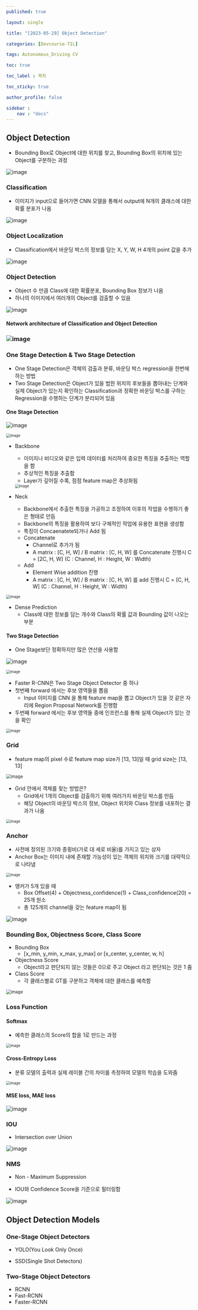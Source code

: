 ```yaml
---
published: true

layout: single

title: "[2023-05-29] Object Detection"

categories: [Devcourse-TIL]

tags: Autonomous_Driving CV

toc: true

toc_label : 목차

toc_sticky: true

author_profile: false

sidebar :
    nav : "docs"
---
```


## Object Detection

- Bounding Box로 Object에 대한 위치를 찾고, Bounding Box의 위치에 있는 Object를 구분하는 과정

![image](https://github.com/shpark98/Projects/assets/116723552/e9c54098-6c11-4be2-ab32-37b45e11edc3)



### Classification

- 이미지가 input으로 들어가면 CNN 모델을 통해서 output에 N개의 클래스에 대한 확률 분포가 나옴

![image](https://github.com/shpark98/Projects/assets/116723552/5e6fb47a-3539-455b-8827-4aba85423453)



### Object Localization

- Classification에서 바운딩 박스의 정보를 담는 X, Y, W, H 4개의 point 값을 추가

![image](https://github.com/shpark98/Projects/assets/116723552/e42ad074-6897-4681-907e-d4551d78c72b)



### Object Detection

- Object 수 만큼 Class에 대한 확률분포, Bounding Box 정보가 나옴
- 하나의 이미지에서 여러개의 Object를 검출할 수 있음

![image](https://github.com/shpark98/Projects/assets/116723552/f03b8c7a-57d5-4329-9478-05da61d65817)



#### Network architecture of Classification and Object Detection

### ![image](https://github.com/shpark98/Projects/assets/116723552/029e65de-b372-471e-ba98-101b972eab84)



### One Stage Detection & Two Stage Detection

- One Stage Detection은 객체의 검출과 분류, 바운딩 박스 regression을 한번에 하는 방법
- Two Stage Detection은 Object가 있을 법한 위치의 후보들을 뽑아내는 단계와 실제 Object가 있는지 확인하는 Classification과 정확한 바운딩 박스를 구하는 Regression을 수행하는 단계가 분리되어 있음



#### One Stage Detection

![image](https://github.com/shpark98/Projects/assets/116723552/a71b3976-26dc-4d3d-909f-a8ff98f54900)

<img src="https://github.com/shpark98/Projects/assets/116723552/fd707008-606c-4003-a305-488aebd821e4" alt="image" style="zoom:67%;" />

- Backbone

  - 이미지나 비디오와 같은 입력 데이터를 처리하여 중요한 특징을 추출하는 역할을 함
  - 추상적인 특징을 추출함
  - Layer가 깊어질 수록, 점점 feature map은 추상화됨

  <img src="https://github.com/shpark98/Projects/assets/116723552/24b005e2-9b28-487b-babb-a62789e14633" alt="image" style="zoom:67%;" />

  

- Neck

  - Backbone에서 추출한 특징을 가공하고 조정하여 이후의 작업을 수행하기 좋은 형태로 만듬
  - Backbone의 특징을 활용하여 보다 구체적인 작업에 유용한 표현을 생성함
  - 특징이 Concaenatete되거나 Add 됨
  - Concatenate
    - Channel로 추가가 됨
    - A matrix : [C, H, W] / B matrix : [C, H, W] 를 Concatenate 진행시 C = [2C, H, W]  (C : Channel, H : Height, W : Width)
  - Add
    - Element Wise addition 진행
    - A matrix : [C, H, W] / B matrix : [C, H, W] 를 add 진행시 C = [C, H, W]  (C : Channel, H : Height, W : Width)

<img src="https://github.com/shpark98/Projects/assets/116723552/4786eea9-21a1-4831-8cf1-626de1ea3cf5" alt="image" style="zoom:67%;" />

- Dense Prediction
  - Class에 대한 정보를 담는 개수와 Class의 확률 값과 Bounding 값이 나오는 부분





#### Two Stage Detection

- One Stage보단 정확하지만 많은 연산을 사용함

![image](https://github.com/shpark98/Projects/assets/116723552/ebe97fa6-af39-4a6b-8323-3187006e1b13)

<img src="https://github.com/shpark98/Projects/assets/116723552/222d9179-8882-476f-9aef-25f9062553b4" alt="image" style="zoom:67%;" />

- Faster R-CNN은 Two Stage Object Detector 중 하나
- 첫번째 forward 에서는 후보 영역들을 뽑음
  - Input 이미지를 CNN 을 통해 feature map을 뽑고 Object가 있을 것 같은 자리에 Region Proposal Network를 진행함
- 두번째 forward 에서는 후보 영역들 중에 인프런스를 통해 실제 Object가 있는 것을 확인

<img src="https://github.com/shpark98/Projects/assets/116723552/57f4a997-a94a-4b8b-83ff-aeb73e4dd849" alt="image" style="zoom:67%;" />





### Grid

- feature map의 pixel 수로 feature map size가 [13, 13]일 때 grid size는 [13, 13] 

<img src="https://github.com/shpark98/Projects/assets/116723552/63b93672-7493-4cd4-bfe5-49343d146395" alt="image" style="zoom: 80%;" />

- Grid 안에서 객체를 찾는 방법은?
  - Grid에서 1개의 Object를 검출하기 위해 여러가지 바운딩 박스를 만듬
  - 해당 Object의 바운딩 박스의 정보, Object 위치와 Class 정보를 내포하는 결과가 나옴

<img src="https://github.com/shpark98/Projects/assets/116723552/ab51a43b-c2ec-4aca-b71b-0161d3bb3f81" alt="image" style="zoom:67%;" />



### Anchor

- 사전에 정의된 크기와 종횡비(가로 대 세로 비율)를 가지고 있는 상자
- Anchor Box는 이미지 내에 존재할 가능성이 있는 객체의 위치와 크기를 대략적으로 나타냄

<img src="https://github.com/shpark98/Projects/assets/116723552/4f6acf7e-e40f-4fee-9f13-c62815832e1c" alt="image" style="zoom:67%;" />

- 앵커가 5개 있을 때
  - Box Offset(4) + Objectness_confidence(1) + Class_confidence(20) = 25개 원소
  - 총 125개의 channel을 갖는 feature map이 됨

![image](https://github.com/shpark98/Projects/assets/116723552/fc95f185-b7ec-484f-8143-5f42f4a754d5)





### Bounding Box, Objectness Score, Class Score

- Bounding Box
  - [x_min, y_min, x_max, y_max]  or [x_center, y_center, w, h]
- Objectness Score
  - Object라고 판단되지 않는 것들은 0으로 주고 Object 라고 판단되는 것은 1 줌
- Class Score
  - 각 클래스별로 GT를 구분하고 객체에 대한 클래스를 예측함

<img src="https://github.com/shpark98/Projects/assets/116723552/49ed970e-2f5a-46b9-aa01-a59179b69b95" alt="image" style="zoom: 80%;" />





### Loss Function



#### Softmax

- 예측한 클래스의 Score의 합을 1로 만드는 과정 

<img src="https://github.com/shpark98/Projects/assets/116723552/c2223db9-c05e-413d-95f6-3e8658a23498" alt="image" style="zoom:67%;" />



#### Cross-Entropy Loss

- 분류 모델의 출력과 실제 레이블 간의 차이를 측정하여 모델의 학습을 도와줌

<img src="https://github.com/shpark98/Projects/assets/116723552/121e5a8a-2527-41df-8fb4-c8214f7827f6" alt="image" style="zoom:67%;" />

#### MSE loss, MAE loss

![image](https://github.com/shpark98/Projects/assets/116723552/947b16a3-854a-407e-aa1e-82fc7a803757)





### IOU

- Intersection over Union

![image](https://github.com/shpark98/Projects/assets/116723552/98c4265a-c271-4e3b-a488-0de518fb53c3)



### NMS

- Non - Maximum Suppression

- IOU와 Confidence Score을 기준으로 필터링함

<img src="https://github.com/shpark98/Projects/assets/116723552/1e20f50a-201c-432e-9ac8-4684fac80e47" alt="image"  />





## Object Detection Models



### One-Stage Object Detectors

- YOLO(You Look Only Once)

- SSD(Single Shot Detectors)



### Two-Stage Object Detectors

- RCNN
- Fast-RCNN
- Faster-RCNN
